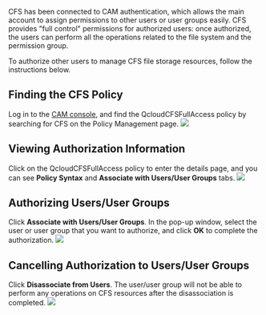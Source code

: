 CFS has been connected to CAM authentication, which allows the main account to assign permissions to other users or user groups easily. CFS provides "full control" permissions for authorized users: once authorized, the users can perform all the operations related to the file system and the permission group.

To authorize other users to manage CFS file storage resources, follow the instructions below.

## Finding the CFS Policy
Log in to the [CAM console](https://console.cloud.tencent.com/cam), and find the QcloudCFSFullAccess policy by searching for CFS on the Policy Management page.
![](https://main.qcloudimg.com/raw/3a6d3a7a506c96d89721c974051e963b.png)

## Viewing Authorization Information
Click on the QcloudCFSFullAccess policy to enter the details page, and you can see **Policy Syntax** and **Associate with Users/User Groups** tabs.
![](https://main.qcloudimg.com/raw/2610a3b00ba907d3afd77a1fc24c8c1b.png)

## Authorizing Users/User Groups
Click **Associate with Users/User Groups**. In the pop-up window, select the user or user group that you want to authorize, and click **OK** to complete the authorization.
![](https://main.qcloudimg.com/raw/265ad68fe5dbd3a508f8f1c1ed4094ce.png)


## Cancelling Authorization to Users/User Groups
Click **Disassociate from Users**. The user/user group will not be able to perform any operations on CFS resources after the disassociation is completed.
![](https://main.qcloudimg.com/raw/b01115e9d6921cc16a5bcaab2f615874.png)

